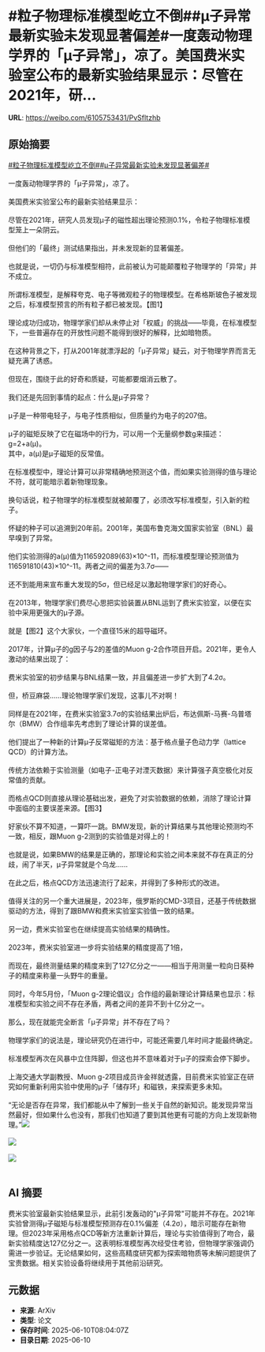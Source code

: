 # #粒子物理标准模型屹立不倒##μ子异常最新实验未发现显著偏差#一度轰动物理学界的「μ子异常」，凉了。美国费米实验室公布的最新实验结果显示：尽管在2021年，研...

**URL**: https://weibo.com/6105753431/PvSfltzhb

## 原始摘要

<a href="https://m.weibo.cn/search?containerid=231522type%3D1%26t%3D10%26q%3D%23%E7%B2%92%E5%AD%90%E7%89%A9%E7%90%86%E6%A0%87%E5%87%86%E6%A8%A1%E5%9E%8B%E5%B1%B9%E7%AB%8B%E4%B8%8D%E5%80%92%23&amp;extparam=%23%E7%B2%92%E5%AD%90%E7%89%A9%E7%90%86%E6%A0%87%E5%87%86%E6%A8%A1%E5%9E%8B%E5%B1%B9%E7%AB%8B%E4%B8%8D%E5%80%92%23" data-hide=""><span class="surl-text">#粒子物理标准模型屹立不倒#</span></a><a href="https://m.weibo.cn/search?containerid=231522type%3D1%26t%3D10%26q%3D%23%CE%BC%E5%AD%90%E5%BC%82%E5%B8%B8%E6%9C%80%E6%96%B0%E5%AE%9E%E9%AA%8C%E6%9C%AA%E5%8F%91%E7%8E%B0%E6%98%BE%E8%91%97%E5%81%8F%E5%B7%AE%23&amp;extparam=%23%CE%BC%E5%AD%90%E5%BC%82%E5%B8%B8%E6%9C%80%E6%96%B0%E5%AE%9E%E9%AA%8C%E6%9C%AA%E5%8F%91%E7%8E%B0%E6%98%BE%E8%91%97%E5%81%8F%E5%B7%AE%23" data-hide=""><span class="surl-text">#μ子异常最新实验未发现显著偏差#</span></a><br><br>一度轰动物理学界的「μ子异常」，凉了。<br><br>美国费米实验室公布的最新实验结果显示：<br><br>尽管在2021年，研究人员发现μ子的磁性超出理论预测0.1%，令粒子物理标准模型笼上一朵阴云。<br><br>但他们的「最终」测试结果指出，并未发现新的显著偏差。<br><br>也就是说，一切仍与标准模型相符，此前被认为可能颠覆粒子物理学的「异常」并不成立。<br><br>所谓标准模型，是解释夸克、电子等微观粒子的物理模型。在希格斯玻色子被发现之后，标准模型预言的所有粒子都已被发现。【图1】<br><br>理论成功归成功，物理学家们却从未停止对「权威」的挑战——毕竟，在标准模型下，一些普遍存在的开放性问题不能得到很好的解释，比如暗物质。<br><br>在这种背景之下，打从2001年就漂浮起的「μ子异常」疑云，对于物理学界而言无疑充满了诱惑。<br><br>但现在，围绕于此的好奇和质疑，可能都要烟消云散了。<br><br>我们还是先回到事情的起点：什么是μ子异常？<br><br>μ子是一种带电轻子，与电子性质相似，但质量约为电子的207倍。<br><br>μ子的磁矩反映了它在磁场中的行为，可以用一个无量纲参数g来描述：g=2+a(μ)。<br>其中，a(μ)是μ子磁矩的反常值。<br><br>在标准模型中，理论计算可以非常精确地预测这个值，而如果实验测得的值与理论不符，就可能暗示着新物理现象。<br><br>换句话说，粒子物理学的标准模型就被颠覆了，必须改写标准模型，引入新的粒子。<br><br>怀疑的种子可以追溯到20年前。2001年，美国布鲁克海文国家实验室（BNL）最早嗅到了异常。<br><br>他们实验测得的a(μ)值为116592089(63)×10^-11，而标准模型理论预测值为116591810(43)×10^-11。两者之间的偏差为3.7σ——<br><br>还不到能用来宣布重大发现的5σ，但已经足以激起物理学家们的好奇心。<br><br>在2013年，物理学家们费尽心思把实验装置从BNL运到了费米实验室，以便在实验中采用更强大的μ子源。<br><br>就是【图2】这个大家伙，一个直径15米的超导磁环。<br><br>2017年，计算μ子的g因子与2的差值的Muon g-2合作项目开启。2021年，更令人激动的结果出现了：<br><br>费米实验室的初步结果与BNL结果一致，并且偏差进一步扩大到了4.2σ。<br><br>但，桥豆麻袋……理论物理学家们发现，这事儿不对啊！<br><br>同样是在2021年，在费米实验室3.7σ的实验结果出炉后，布达佩斯-马赛-乌普塔尔（BMW）合作组率先考虑到了理论计算的误差值。<br><br>他们提出了一种新的计算μ子反常磁矩的方法：基于格点量子色动力学（lattice QCD）的计算方法。<br><br>传统方法依赖于实验测量（如电子-正电子对湮灭数据）来计算强子真空极化对反常值的贡献。<br><br>而格点QCD则直接从理论基础出发，避免了对实验数据的依赖，消除了理论计算中面临的主要误差来源。【图3】<br><br>好家伙不算不知道，一算吓一跳。BMW发现，新的计算结果与其他理论预测均不一致，相反，跟Muon g-2测到的实验值是对得上的！<br><br>也就是说，如果BMW的结果是正确的，那理论和实验之间本来就不存在真正的分歧，闹了半天，μ子异常就是个乌龙……<br><br>在此之后，格点QCD方法迅速流行了起来，并得到了多种形式的改进。<br><br>值得关注的另一个重大进展是，2023年，俄罗斯的CMD-3项目，还基于传统数据驱动的方法，得到了跟BMW和费米实验室实验值一致的结果。<br><br>另一边，费米实验室也在继续提高实验结果的精确性。<br><br>2023年，费米实验室进一步将实验结果的精度提高了1倍，<br><br>而现在，最终测量结果的精度来到了127亿分之一——相当于用测量一粒向日葵种子的精度来称量一头野牛的重量。<br><br>同时，今年5月份，「Muon g-2理论倡议」合作组的最新理论计算结果也显示：标准模型和实验之间不存在矛盾，两者之间的差异不到十亿分之一。<br><br>那么，现在就能完全断言「μ子异常」并不存在了吗？<br><br>物理学家们的说法是，理论研究仍在进行中，可能还需要几年时间才能最终确定。<br><br>标准模型再次在风暴中立住阵脚，但这也并不意味着对于μ子的探索会停下脚步。<br><br>上海交通大学副教授、Muon g-2项目成员许金祥就透露，目前费米实验室正在研究如何重新利用实验中使用的μ子「储存环」和磁铁，来探索更多未知。<br><br>“无论是否存在异常，我们都能从中了解到一些关于自然的新知识。能发现异常当然最好，但如果什么也没有，那我们也知道了要到其他更有可能的方向上发现新物理。”<img style="" src="https://tvax2.sinaimg.cn/large/006Fd7o3ly1i2a4p96fiaj30u00snatq.jpg" referrerpolicy="no-referrer"><br><br><img style="" src="https://tvax1.sinaimg.cn/large/006Fd7o3ly1i2a4pcdqc9j30m80euap4.jpg" referrerpolicy="no-referrer"><br><br><img style="" src="https://tvax3.sinaimg.cn/large/006Fd7o3ly1i2a4pe4xwrj30ya0f0tej.jpg" referrerpolicy="no-referrer"><br><br>

## AI 摘要

费米实验室最新实验结果显示，此前引发轰动的"μ子异常"可能并不存在。2021年实验曾测得μ子磁矩与标准模型预测存在0.1%偏差（4.2σ），暗示可能存在新物理。但2023年采用格点QCD等新方法重新计算后，理论与实验值得到了吻合，最新实验精度达127亿分之一。这表明标准模型再次经受住考验，但物理学家强调仍需进一步验证。无论结果如何，这些高精度研究都为探索暗物质等未解问题提供了宝贵数据。相关实验设备将继续用于其他前沿研究。

## 元数据

- **来源**: ArXiv
- **类型**: 论文
- **保存时间**: 2025-06-10T08:04:07Z
- **目录日期**: 2025-06-10
